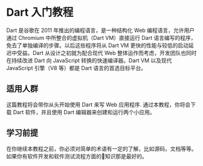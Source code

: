 # Dart 入门教程

Dart 是谷歌在 2011 年推出的编程语言，是一种结构化 Web 编程语言，允许用户通过 Chromium 中所整合的虚拟机（Dart VM）直接运行 Dart 语言编写的程序，免去了单独编译的步骤。以后这些程序将从 Dart VM 更快的性能与较低的启动延迟中受益。Dart 从设计之初就为配合现代 Web 整体运作而考虑，开发团队也同时在持续改进 Dart 向 JavaScript 转换的快速编译器。Dart VM 以及现代 JavaScript 引擎（V8 等）都是 Dart 语言的首选目标平台。  

## 适用人群

这篇教程将会带你从头开始使用 Dart 来写 Web 应用程序. 通过本教程，你将会下载 Dart 软件，并且使用 Dart 编辑器来创建和运行两个小应用。

## 学习前提

在你继续本教程之前，你必须对简单的术语有一定的了解，比如源码，文档等等。如果你有软件开发和软件测试流程方面的知识那是最好的。


